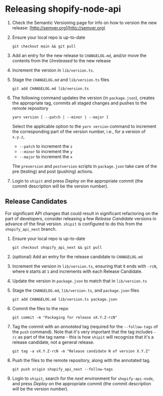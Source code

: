 # Releasing shopify-node-api

1. Check the Semantic Versioning page for info on how to version the new release: [http://semver.org](http://semver.org)

1. Ensure your local repo is up-to-date

   ```shell
   git checkout main && git pull
   ```

1. Add an entry for the new release to `CHANGELOG.md`, and/or move the contents from the _Unreleased_ to the new release

1. Increment the version in `lib/version.ts`.

1. Stage the `CHANGELOG.md` and `lib/version.ts` files

   ```shell
   git add CHANGELOG.md lib/version.ts
   ```

1. The following command updates the version (in `package.json`), creates the appropriate tag, commits all staged changes and pushes to the remote repository

   ```shell
   yarn version [ --patch | --minor | --major ]
   ```

   Select the applicable option to the `yarn version` command to increment the corresponding part of the version number, i.e., for a version of `x.y.z`,

   - `--patch` to increment the `z`
   - `--minor` to increment the `y`
   - `--major` to increment the `x`

   The `preversion` and `postversion` scripts in `package.json` take care of the pre (testing) and post (pushing) actions.

1. Login to `shipit` and press _Deploy_ on the appropriate commit (the commit description will be the version number).

## Release Candidates

For significant API changes that could result in significant refactoring on the part of developers, consider releasing a few _Release Candidate_ versions in advance of the final version. `shipit` is configured to do this from the `shopify_api_next` branch.

1. Ensure your local repo is up-to-date

   ```shell
   git checkout shopify_api_next && git pull
   ```

1. (optional) Add an entry for the release candidate to `CHANGELOG.md`

1. Increment the version in `lib/version.ts`, ensuring that it ends with `-rcN`, where `N` starts at `1` and increments with each Release Candidate.

1. Update the version in `package.json` to match that in `lib/version.ts`

1. Stage the `CHANGELOG.md`, `lib/version.ts`, and `package.json` files

   ```shell
   git add CHANGELOG.md lib/version.ts package.json
   ```

1. Commit the files to the repo

   ```shell
   git commit -m "Packaging for release vX.Y.Z-rcN"
   ```

1. Tag the commit with an _annotated_ tag (required for the `--follow-tags` of the `push` command). Note that it's very important that the tag includes `-rc` as part of the tag name - this is how `shipit` will recognize that it's a release candidate, not a general release.

   ```shell
   git tag -a vX.Y.Z-rcN -m "Release candidate N of version X.Y.Z"
   ```

1. Push the files to the remote repository, along with the annotated tag.

   ```shell
   git push origin shopify_api_next --follow-tags
   ```

1. Login to `shipit`, search for the _next_ environment for `shopify-api-node`, and press _Deploy_ on the appropriate commit (the commit description will be the version number).
